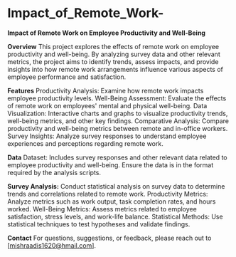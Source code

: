 # Impact_of_Remote_Work-
**Impact of Remote Work on Employee Productivity and Well-Being**

**Overview**
This project explores the effects of remote work on employee productivity and well-being. By analyzing survey data and other relevant metrics, the project aims to identify trends, assess impacts, and provide insights into how remote work arrangements influence various aspects of employee performance and satisfaction.

**Features**
Productivity Analysis: Examine how remote work impacts employee productivity levels.
Well-Being Assessment: Evaluate the effects of remote work on employees' mental and physical well-being.
Data Visualization: Interactive charts and graphs to visualize productivity trends, well-being metrics, and other key findings.
Comparative Analysis: Compare productivity and well-being metrics between remote and in-office workers.
Survey Insights: Analyze survey responses to understand employee experiences and perceptions regarding remote work.

**Data**
Dataset: Includes survey responses and other relevant data related to employee productivity and well-being. Ensure the data is in the format required by the analysis scripts.

**Survey Analysis:** Conduct statistical analysis on survey data to determine trends and correlations related to remote work.
Productivity Metrics: Analyze metrics such as work output, task completion rates, and hours worked.
Well-Being Metrics: Assess metrics related to employee satisfaction, stress levels, and work-life balance.
Statistical Methods: Use statistical techniques to test hypotheses and validate findings.

**Contact**
For questions, suggestions, or feedback, please reach out to [mishraadis1620@hmail.com].

